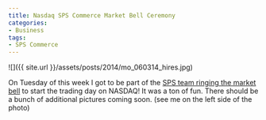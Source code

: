 ```yaml
---
title: Nasdaq SPS Commerce Market Bell Ceremony
categories:
- Business
tags:
- SPS Commerce
---
```


![]({{ site.url }}/assets/posts/2014/mo_060314_hires.jpg)
  



On Tuesday of this week I got to be part of the [SPS team ringing the market bell](http://www.nasdaqomx.com/newsroom/marketbellceremonies#4227) to start the trading day on NASDAQ! It was a ton of fun. There should be a bunch of additional pictures coming soon. (see me on the left side of the photo)
